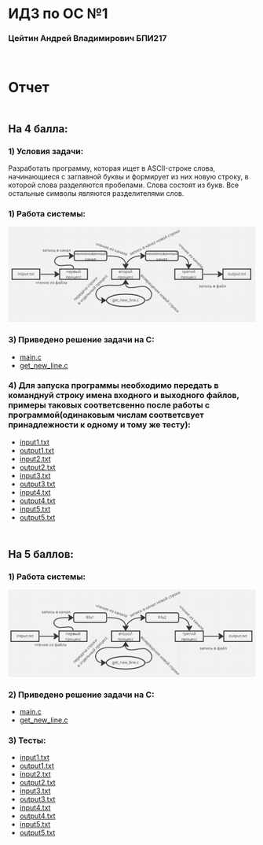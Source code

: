 # ИДЗ по ОС №1
### Цейтин Андрей Владимирович БПИ217
# <br> Отчет
## <br> На 4 балла:
### 1) Условия задачи:
Разработать программу, которая ищет в ASCII-строке слова, начинающиеся с заглавной буквы и формирует из них новую
строку, в которой слова разделяются пробелами. Слова состоят из
букв. Все остальные символы являются разделителями слов.
### 1) Работа системы:
![System](https://github.com/CehhGhost/OS1/blob/main/FirstProg/System.png)
### 3) Приведено решение задачи на C:
* [main.c](https://github.com/CehhGhost/OS1/blob/main/FirstProg/C%20code/main.c)
* [get_new_line.c](https://github.com/CehhGhost/OS1/blob/main/FirstProg/C%20code/get_new_line.c)
### 4) Для запуска программы необходимо передать в команднуй строку имена входного и выходного файлов, примеры таковых соответсвенно после работы с программой(одинаковым числам соответсвует принадлежности к одному и тому же тесту):
* [input1.txt](https://github.com/CehhGhost/OS1/blob/main/FirstProg/Tests/input1.txt)
* [output1.txt](https://github.com/CehhGhost/OS1/blob/main/FirstProg/Tests/output1.txt)
* [input2.txt](https://github.com/CehhGhost/OS1/blob/main/FirstProg/Tests/input2.txt)
* [output2.txt](https://github.com/CehhGhost/OS1/blob/main/FirstProg/Tests/output2.txt)
* [input3.txt](https://github.com/CehhGhost/OS1/blob/main/FirstProg/Tests/input3.txt)
* [output3.txt](https://github.com/CehhGhost/OS1/blob/main/FirstProg/Tests/output3.txt)
* [input4.txt](https://github.com/CehhGhost/OS1/blob/main/FirstProg/Tests/input4.txt)
* [output4.txt](https://github.com/CehhGhost/OS1/blob/main/FirstProg/Tests/output4.txt)
* [input5.txt](https://github.com/CehhGhost/OS1/blob/main/FirstProg/Tests/input5.txt)
* [output5.txt](https://github.com/CehhGhost/OS1/blob/main/FirstProg/Tests/output5.txt)
## <br> На 5 баллов:
### 1) Работа системы:
![System](https://github.com/CehhGhost/OS1/blob/main/SecondProg/System2.png)
### 2) Приведено решение задачи на C:
* [main.c](https://github.com/CehhGhost/OS1/blob/main/FirstProg/C%20code/main.c)
* [get_new_line.c](https://github.com/CehhGhost/OS1/blob/main/FirstProg/C%20code/get_new_line.c)
### 3) Тесты:
* [input1.txt](https://github.com/CehhGhost/OS1/blob/main/FirstProg/Tests/input1.txt)
* [output1.txt](https://github.com/CehhGhost/OS1/blob/main/FirstProg/Tests/output1.txt)
* [input2.txt](https://github.com/CehhGhost/OS1/blob/main/FirstProg/Tests/input2.txt)
* [output2.txt](https://github.com/CehhGhost/OS1/blob/main/FirstProg/Tests/output2.txt)
* [input3.txt](https://github.com/CehhGhost/OS1/blob/main/FirstProg/Tests/input3.txt)
* [output3.txt](https://github.com/CehhGhost/OS1/blob/main/FirstProg/Tests/output3.txt)
* [input4.txt](https://github.com/CehhGhost/OS1/blob/main/FirstProg/Tests/input4.txt)
* [output4.txt](https://github.com/CehhGhost/OS1/blob/main/FirstProg/Tests/output4.txt)
* [input5.txt](https://github.com/CehhGhost/OS1/blob/main/FirstProg/Tests/input5.txt)
* [output5.txt](https://github.com/CehhGhost/OS1/blob/main/FirstProg/Tests/output5.txt)
